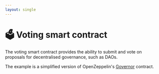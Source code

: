 ```yaml
---
layout: single
---
```


# 🗳 Voting smart contract

The voting smart contract provides the ability to submit and vote on proposals for decentralised governance, such as DAOs.

The example is a simplified version of OpenZeppelin's [Governor](https://docs.openzeppelin.com/contracts/5.x/api/governance#Governor) contract.
